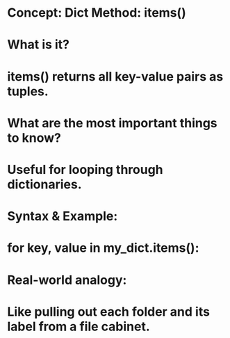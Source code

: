 # Concept: Dict Method: items()

# What is it?
# items() returns all key-value pairs as tuples.

# What are the most important things to know?
# Useful for looping through dictionaries.

# Syntax & Example:
# for key, value in my_dict.items():

# Real-world analogy:
# Like pulling out each folder and its label from a file cabinet.